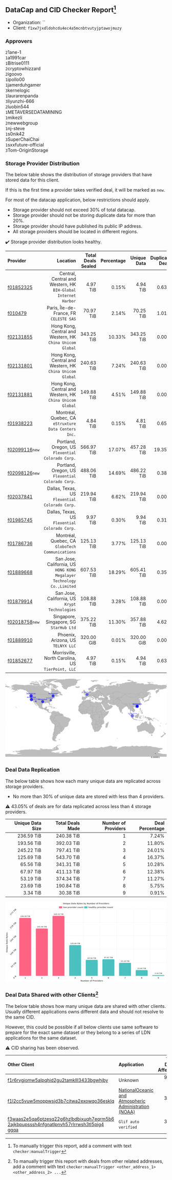 ## DataCap and CID Checker Report[^1]
 - Organization: ``
 - Client: `f1xw7jxdldohcdu4ec4a5mcnbtvutyjptawojmuzy`
### Approvers
`2`1ane-1<br/>`1`a1991car<br/>`1`Bitrise0111<br/>`2`cryptowhizzard<br/>`2`igoovo<br/>`1`ipollo00<br/>`1`jamerduhgamer<br/>`3`kernelogic<br/>`1`laurarenpanda<br/>`3`liyunzhi-666<br/>`2`luobin544<br/>`1`METAVERSEDATAMINING<br/>`1`mikezli<br/>`2`newwebgroup<br/>`1`nj-steve<br/>`1`s0nik42<br/>`3`SuperChaiChai<br/>`1`sxxfuture-official<br/>`3`Tom-OriginStorage


### Storage Provider Distribution
The below table shows the distribution of storage providers that have stored data for this client.

If this is the first time a provider takes verified deal, it will be marked as `new`.

For most of the datacap application, below restrictions should apply.
 - Storage provider should not exceed 30% of total datacap.
 - Storage provider should not be storing duplicate data for more than 20%.
 - Storage provider should have published its public IP address.
 - All storage providers should be located in different regions.

✔️ Storage provider distribution looks healthy.

| Provider                                                    |                                                                  Location | Total Deals Sealed | Percentage | Unique Data | Duplicate Deals |
| :---------------------------------------------------------- | ------------------------------------------------------------------------: | -----------------: | ---------: | ----------: | --------------: |
| [f01852325](https://filfox.info/en/address/f01852325)       |         Central, Central and Western, HK<br/>`BIH-Global Internet Harbor` |           4.97 TiB |      0.15% |    4.94 TiB |           0.63% |
| [f010479](https://filfox.info/en/address/f010479)           |                                Paris, Île-de-France, FR<br/>`CELESTE SAS` |          70.97 TiB |      2.14% |   70.25 TiB |           1.01% |
| [f02131855](https://filfox.info/en/address/f02131855)       |              Hong Kong, Central and Western, HK<br/>`China Unicom Global` |         343.25 TiB |     10.33% |  343.25 TiB |           0.00% |
| [f02131801](https://filfox.info/en/address/f02131801)       |              Hong Kong, Central and Western, HK<br/>`China Unicom Global` |         240.63 TiB |      7.24% |  240.63 TiB |           0.00% |
| [f02131881](https://filfox.info/en/address/f02131881)       |              Hong Kong, Central and Western, HK<br/>`China Unicom Global` |         149.88 TiB |      4.51% |  149.88 TiB |           0.00% |
| [f01938223](https://filfox.info/en/address/f01938223)       |                   Montréal, Quebec, CA<br/>`eStruxture Data Centers Inc.` |           4.84 TiB |      0.15% |    4.81 TiB |           0.65% |
| [f02099116](https://filfox.info/en/address/f02099116)`new`  |                      Portland, Oregon, US<br/>`Flexential Colorado Corp.` |         566.97 TiB |     17.07% |  457.28 TiB |          19.35% |
| [f02098126](https://filfox.info/en/address/f02098126)`new`  |                      Portland, Oregon, US<br/>`Flexential Colorado Corp.` |         488.06 TiB |     14.69% |  486.22 TiB |           0.38% |
| [f02037841](https://filfox.info/en/address/f02037841)       |                         Dallas, Texas, US<br/>`Flexential Colorado Corp.` |         219.94 TiB |      6.62% |  219.94 TiB |           0.00% |
| [f01985745](https://filfox.info/en/address/f01985745)       |                         Dallas, Texas, US<br/>`Flexential Colorado Corp.` |           9.97 TiB |      0.30% |    9.94 TiB |           0.31% |
| [f01786736](https://filfox.info/en/address/f01786736)       |                       Montréal, Quebec, CA<br/>`GloboTech Communications` |         125.13 TiB |      3.77% |  125.13 TiB |           0.00% |
| [f01889668](https://filfox.info/en/address/f01889668)       | San Jose, California, US<br/>`HONG KONG Megalayer Technology Co.,Limited` |         607.53 TiB |     18.29% |  605.41 TiB |           0.35% |
| [f01879914](https://filfox.info/en/address/f01879914)       |                         San Jose, California, US<br/>`Krypt Technologies` |         108.88 TiB |      3.28% |  108.88 TiB |           0.00% |
| [f02018758](https://filfox.info/en/address/f02018758)`new`  |                                Singapore, Singapore, SG<br/>`StarHub Ltd` |         375.22 TiB |     11.30% |  357.88 TiB |           4.62% |
| [f01889910](https://filfox.info/en/address/f01889910)       |                                     Phoenix, Arizona, US<br/>`TELNYX LLC` |         320.00 GiB |      0.01% |  320.00 GiB |           0.00% |
| [f01852677](https://filfox.info/en/address/f01852677)       |                      Morrisville, North Carolina, US<br/>`TierPoint, LLC` |           4.97 TiB |      0.15% |    4.94 TiB |           0.63% |

<img src="https://raw.githubusercontent.com/data-preservation-programs/filplus-checker-assets/main/filecoin-project/filecoin-plus-large-datasets/issues/923/1698390118268.png"/>

### Deal Data Replication
The below table shows how each many unique data are replicated across storage providers.

- No more than 30% of unique data are stored with less than 4 providers.

⚠️ 43.05% of deals are for data replicated across less than 4 storage providers.

| Unique Data Size | Total Deals Made | Number of Providers | Deal Percentage |
| ---------------: | ---------------: | ------------------: | --------------: |
|       236.59 TiB |       240.38 TiB |                   1 |           7.24% |
|       193.56 TiB |       392.03 TiB |                   2 |          11.80% |
|       245.22 TiB |       797.41 TiB |                   3 |          24.01% |
|       125.69 TiB |       543.70 TiB |                   4 |          16.37% |
|        65.56 TiB |       341.31 TiB |                   5 |          10.28% |
|        67.97 TiB |       411.13 TiB |                   6 |          12.38% |
|        53.19 TiB |       374.34 TiB |                   7 |          11.27% |
|        23.69 TiB |       190.84 TiB |                   8 |           5.75% |
|         3.34 TiB |        30.38 TiB |                   9 |           0.91% |

<img src="https://raw.githubusercontent.com/data-preservation-programs/filplus-checker-assets/main/filecoin-project/filecoin-plus-large-datasets/issues/923/1698390118932.png"/>

### Deal Data Shared with other Clients[^3]
The below table shows how many unique data are shared with other clients.
Usually different applications owns different data and should not resolve to the same CID.

However, this could be possible if all below clients use same software to prepare for the exact same dataset or they belong to a series of LDN applications for the same dataset.

⚠️ CID sharing has been observed.

| Other Client                                                                                                                                                                                                              | Application                                                                                                                             | Total Deals Affected | Unique CIDs | Approvers                                                                                |
| :------------------------------------------------------------------------------------------------------------------------------------------------------------------------------------------------------------------------ | :-------------------------------------------------------------------------------------------------------------------------------------- | -------------------: | ----------: | :--------------------------------------------------------------------------------------- |
| [f1r6rvgjomw5alpqhid2gu2tamklll3433bgwhjby](https://filfox.info/en/address/f1r6rvgjomw5alpqhid2gu2tamklll3433bgwhjby)                                                                                                     | Unknown                                                                                                                                 |            96.00 GiB |           3 | Unknown                                                                                  |
| [f1l2cc5vuw5moppwsjd3b7cjtwa2exowqo36esklq](https://filfox.info/en/address/f1l2cc5vuw5moppwsjd3b7cjtwa2exowqo36esklq)                                                                                                     | [NationalOceanic and Atmospheric Administration \(NOAA\)](https://github.com/filecoin-project/filecoin-plus-large-datasets/issues/1955) |            32.00 GiB |           1 | `3`cryptowhizzard<br/>`1`flyworker<br/>`3`kernelogic<br/>`2`NiwanDao<br/>`1`TinySwitcher |
| [f3waas2e5qa6ptzesq22g6hzlbdbixuqh7eqrm5b6<br/>2ajkbpupsssh4nfgnatlpnvh57rlrrwsh3tl5pig4<br/>ggqa](https://filfox.info/en/address/f3waas2e5qa6ptzesq22g6hzlbdbixuqh7eqrm5b62ajkbpupsssh4nfgnatlpnvh57rlrrwsh3tl5pig4ggqa) | `Glif auto verified`                                                                                                                    |            32.00 GiB |           1 | Unknown                                                                                  |

[^1]: To manually trigger this report, add a comment with text `checker:manualTrigger`

[^2]: Deals from those addresses are combined into this report as they are specified with `checker:manualTrigger`

[^3]: To manually trigger this report with deals from other related addresses, add a comment with text `checker:manualTrigger <other_address_1> <other_address_2> ...`
